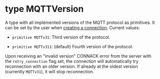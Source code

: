 # type MQTTVersion

A type with all implemented versions of the MQTT protocol as primitives. It can be set by the user when [creating a connection](//classes/actor-mqttconnection.md). Current values:

* `primitive MQTTv31`: Third version of the protocol.

* `primitive MQTTv311`: \(default\) Fourth version of the protocol.

Upon receiving an "invalid version" CONNACK error from the server with the `retry_connection` flag set, the connection will automatically try reconnection with an older version. If already at the oldest version (currently `MQTTv31`), it will stop reconnection.
